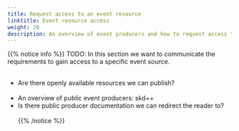 ```yaml
---
title: Request access to an event resource
linktitle: Event resource access
weight: 20
description: An overview of event producers and how to request access to a specific event source
---
```


{{% notice info %}}
TODO: In this section we want to communicate the requirements to gain access to a specific event source.  </br> </br>
- Are there openly available resources we can publish?  </br> </br>
- An overview of public event producers: skd++
- Is there public producer documentation we can redirect the reader to?  </br> </br>
{{% /notice %}}

